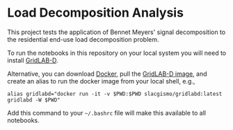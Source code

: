 # Load Decomposition Analysis

This project tests the application of Bennet Meyers' signal decomposition to the residential end-use load decomposition problem.

To run the notebooks in this repository on your local system you will need to install [GridLAB-D](https://github.com/slacgismo/gridlabd).

Alternative, you can download [Docker](https://www.docker.org), pull the [GridLAB-D image](https://dockerhub.com/slacgismo/gridlabd), and create an alias to run the docker image from your local shell, e.g.,

~~~
alias gridlabd="docker run -it -v $PWD:$PWD slacgismo/gridlabd:latest gridlabd -W $PWD"
~~~

Add this command to your `~/.bashrc` file will make this available to all notebooks.
